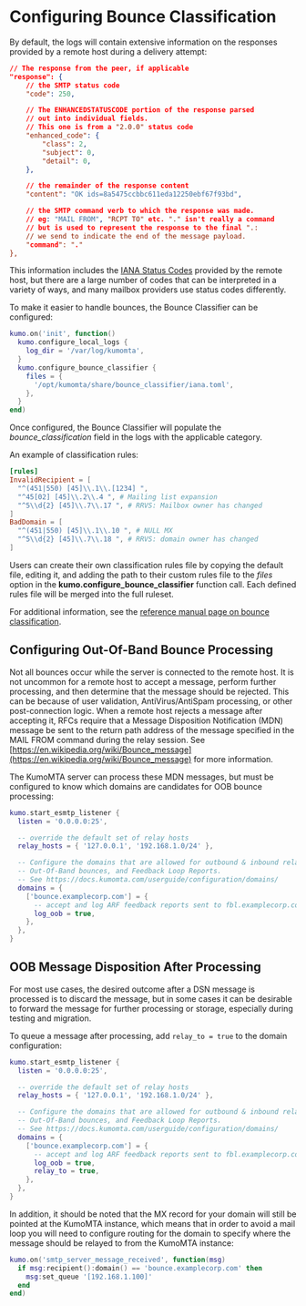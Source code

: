 # Configuring Bounce Classification

By default, the logs will contain extensive information on the responses
provided by a remote host during a delivery attempt:

```json
// The response from the peer, if applicable
"response": {
    // the SMTP status code
    "code": 250,

    // The ENHANCEDSTATUSCODE portion of the response parsed
    // out into individual fields.
    // This one is from a "2.0.0" status code
    "enhanced_code": {
        "class": 2,
        "subject": 0,
        "detail": 0,
    },

    // the remainder of the response content
    "content": "OK ids=8a5475ccbbc611eda12250ebf67f93bd",

    // the SMTP command verb to which the response was made.
    // eg: "MAIL FROM", "RCPT TO" etc. "." isn't really a command
    // but is used to represent the response to the final ".:
    // we send to indicate the end of the message payload.
    "command": "."
},
```

This information includes the [IANA Status
Codes](https://www.iana.org/assignments/smtp-enhanced-status-codes/smtp-enhanced-status-codes.xhtml)
provided by the remote host, but there are a large number of codes that can be
interpreted in a variety of ways, and many mailbox providers use status codes
differently.

To make it easier to handle bounces, the Bounce Classifier can be configured:

```lua
kumo.on('init', function()
  kumo.configure_local_logs {
    log_dir = '/var/log/kumomta',
  }
  kumo.configure_bounce_classifier {
    files = {
      '/opt/kumomta/share/bounce_classifier/iana.toml',
    },
  }
end)
```

Once configured, the Bounce Classifier will populate the
*bounce_classification* field in the logs with the applicable category.

An example of classification rules:

```toml
[rules]
InvalidRecipient = [
  "^(451|550) [45]\\.1\\.[1234] ",
  "^45[02] [45]\\.2\\.4 ", # Mailing list expansion
  "^5\\d{2} [45]\\.7\\.17 ", # RRVS: Mailbox owner has changed
]
BadDomain = [
  "^(451|550) [45]\\.1\\.10 ", # NULL MX
  "^5\\d{2} [45]\\.7\\.18 ", # RRVS: domain owner has changed
]
```

Users can create their own classification rules file by copying the default
file, editing it, and adding the path to their custom rules file to the *files*
option in the **kumo.configure_bounce_classifier** function call. Each defined
rules file will be merged into the full ruleset.

For additional information, see the [reference manual page on bounce
classification](../../reference/kumo/configure_bounce_classifier.md).

## Configuring Out-Of-Band Bounce Processing

Not all bounces occur while the server is connected to the remote host. It is
not uncommon for a remote host to accept a message, perform further processing,
and then determine that the message should be rejected. This can be because of
user validation, AntiVirus/AntiSpam processing, or other post-connection logic.
When a remote host rejects a message after accepting it, RFCs require that a
Message Disposition Notification (MDN) message be sent to the return path
address of the message specified in the MAIL FROM command during the relay
session. See
[https://en.wikipedia.org/wiki/Bounce_message](https://en.wikipedia.org/wiki/Bounce_message)
for more information.

The KumoMTA server can process these MDN messages, but must be configured to
know which domains are candidates for OOB bounce processing:

```lua
kumo.start_esmtp_listener {
  listen = '0.0.0.0:25',

  -- override the default set of relay hosts
  relay_hosts = { '127.0.0.1', '192.168.1.0/24' },

  -- Configure the domains that are allowed for outbound & inbound relay,
  -- Out-Of-Band bounces, and Feedback Loop Reports.
  -- See https://docs.kumomta.com/userguide/configuration/domains/
  domains = {
    ['bounce.examplecorp.com'] = {
      -- accept and log ARF feedback reports sent to fbl.examplecorp.com
      log_oob = true,
    },
  },
}
```

## OOB Message Disposition After Processing

For most use cases, the desired outcome after a DSN message is processed is to
discard the message, but in some cases it can be desirable to forward the
message for further processing or storage, especially during testing and
migration.

To queue a message after processing, add `relay_to = true` to the domain configuration:

```lua
kumo.start_esmtp_listener {
  listen = '0.0.0.0:25',

  -- override the default set of relay hosts
  relay_hosts = { '127.0.0.1', '192.168.1.0/24' },

  -- Configure the domains that are allowed for outbound & inbound relay,
  -- Out-Of-Band bounces, and Feedback Loop Reports.
  -- See https://docs.kumomta.com/userguide/configuration/domains/
  domains = {
    ['bounce.examplecorp.com'] = {
      -- accept and log ARF feedback reports sent to fbl.examplecorp.com
      log_oob = true,
      relay_to = true,
    },
  },
}
```

In addition, it should be noted that the MX record for your domain will still
be pointed at the KumoMTA instance, which means that in order to avoid a mail
loop you will need to configure routing for the domain to specify where the
message should be relayed to from the KumoMTA instance:

```lua
kumo.on('smtp_server_message_received', function(msg)
  if msg:recipient():domain() == 'bounce.examplecorp.com' then
    msg:set_queue '[192.168.1.100]'
  end
end)
```
